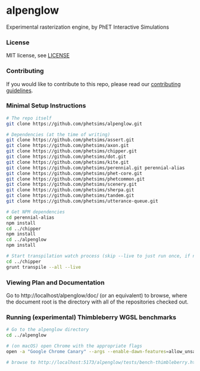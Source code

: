 alpenglow
=======

Experimental rasterization engine, by PhET Interactive Simulations

### License

MIT license, see [LICENSE](LICENSE)

### Contributing

If you would like to contribute to this repo, please read
our [contributing guidelines](https://github.com/phetsims/community/blob/main/CONTRIBUTING.md).

### Minimal Setup Instructions

```sh
# The repo itself
git clone https://github.com/phetsims/alpenglow.git

# Dependencies (at the time of writing)
git clone https://github.com/phetsims/assert.git
git clone https://github.com/phetsims/axon.git
git clone https://github.com/phetsims/chipper.git
git clone https://github.com/phetsims/dot.git
git clone https://github.com/phetsims/kite.git
git clone https://github.com/phetsims/perennial.git perennial-alias
git clone https://github.com/phetsims/phet-core.git
git clone https://github.com/phetsims/phetcommon.git
git clone https://github.com/phetsims/scenery.git
git clone https://github.com/phetsims/sherpa.git
git clone https://github.com/phetsims/tandem.git
git clone https://github.com/phetsims/utterance-queue.git

# Get NPM dependencies
cd perennial-alias
npm install
cd ../chipper
npm install
cd ../alpenglow
npm install

# Start transpilation watch process (skip --live to just run once, if not can Ctrl-C out as desired).
cd ../chipper
grunt transpile --all --live
```

### Viewing Plan and Documentation

Go to http://localhost/alpenglow/doc/ (or an equivalent) to browse, where the document root is the directory with all of
the repositories checked out.

### Running (experimental) Thimbleberry WGSL benchmarks

```sh
# Go to the alpenglow directory
cd ../alpenglow

# (on macOS) open Chrome with the appropriate flags
open -a "Google Chrome Canary" --args --enable-dawn-features=allow_unsafe_apis --enable-webgpu-developer-features --disable-dawn-features=timestamp_quantization

# browse to http://localhost:5173/alpenglow/tests/bench-thimbleberry.html
```
